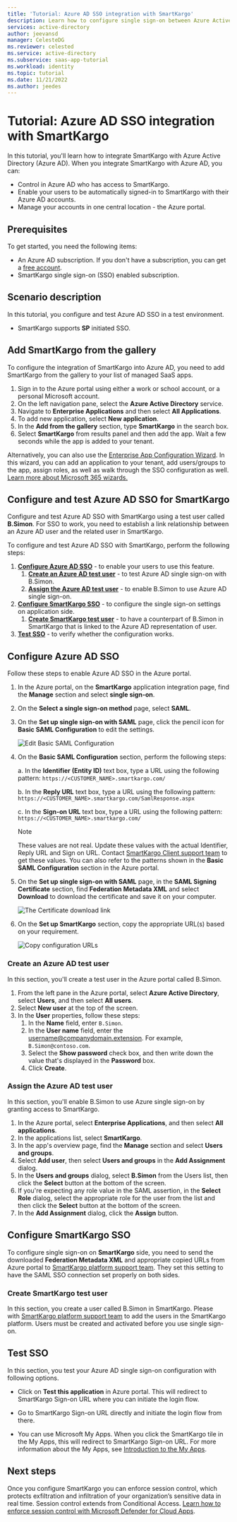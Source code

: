 ```yaml
---
title: 'Tutorial: Azure AD SSO integration with SmartKargo'
description: Learn how to configure single sign-on between Azure Active Directory and SmartKargo.
services: active-directory
author: jeevansd
manager: CelesteDG
ms.reviewer: celested
ms.service: active-directory
ms.subservice: saas-app-tutorial
ms.workload: identity
ms.topic: tutorial
ms.date: 11/21/2022
ms.author: jeedes
---
```


# Tutorial: Azure AD SSO integration with SmartKargo

In this tutorial, you'll learn how to integrate SmartKargo with Azure Active Directory (Azure AD). When you integrate SmartKargo with Azure AD, you can:

* Control in Azure AD who has access to SmartKargo.
* Enable your users to be automatically signed-in to SmartKargo with their Azure AD accounts.
* Manage your accounts in one central location - the Azure portal.

## Prerequisites

To get started, you need the following items:

* An Azure AD subscription. If you don't have a subscription, you can get a [free account](https://azure.microsoft.com/free/).
* SmartKargo single sign-on (SSO) enabled subscription.

## Scenario description

In this tutorial, you configure and test Azure AD SSO in a test environment.

* SmartKargo supports **SP** initiated SSO.

## Add SmartKargo from the gallery

To configure the integration of SmartKargo into Azure AD, you need to add SmartKargo from the gallery to your list of managed SaaS apps.

1. Sign in to the Azure portal using either a work or school account, or a personal Microsoft account.
1. On the left navigation pane, select the **Azure Active Directory** service.
1. Navigate to **Enterprise Applications** and then select **All Applications**.
1. To add new application, select **New application**.
1. In the **Add from the gallery** section, type **SmartKargo** in the search box.
1. Select **SmartKargo** from results panel and then add the app. Wait a few seconds while the app is added to your tenant.

 Alternatively, you can also use the [Enterprise App Configuration Wizard](https://portal.office.com/AdminPortal/home?Q=Docs#/azureadappintegration). In this wizard, you can add an application to your tenant, add users/groups to the app, assign roles, as well as walk through the SSO configuration as well. [Learn more about Microsoft 365 wizards.](/microsoft-365/admin/misc/azure-ad-setup-guides)

## Configure and test Azure AD SSO for SmartKargo

Configure and test Azure AD SSO with SmartKargo using a test user called **B.Simon**. For SSO to work, you need to establish a link relationship between an Azure AD user and the related user in SmartKargo.

To configure and test Azure AD SSO with SmartKargo, perform the following steps:

1. **[Configure Azure AD SSO](#configure-azure-ad-sso)** - to enable your users to use this feature.
    1. **[Create an Azure AD test user](#create-an-azure-ad-test-user)** - to test Azure AD single sign-on with B.Simon.
    1. **[Assign the Azure AD test user](#assign-the-azure-ad-test-user)** - to enable B.Simon to use Azure AD single sign-on.
1. **[Configure SmartKargo SSO](#configure-smartkargo-sso)** - to configure the single sign-on settings on application side.
    1. **[Create SmartKargo test user](#create-smartkargo-test-user)** - to have a counterpart of B.Simon in SmartKargo that is linked to the Azure AD representation of user.
1. **[Test SSO](#test-sso)** - to verify whether the configuration works.

## Configure Azure AD SSO

Follow these steps to enable Azure AD SSO in the Azure portal.

1. In the Azure portal, on the **SmartKargo** application integration page, find the **Manage** section and select **single sign-on**.
1. On the **Select a single sign-on method** page, select **SAML**.
1. On the **Set up single sign-on with SAML** page, click the pencil icon for **Basic SAML Configuration** to edit the settings.

   ![Edit Basic SAML Configuration](common/edit-urls.png)

1. On the **Basic SAML Configuration** section, perform the following steps:

    a. In the **Identifier (Entity ID)** text box, type a URL using the following pattern:
    `https://<CUSTOMER_NAME>.smartkargo.com/`

    b. In the **Reply URL** text box, type a URL using the following pattern:
    `https://<CUSTOMER_NAME>.smartkargo.com/SamlResponse.aspx`

    c. In the **Sign-on URL** text box, type a URL using the following pattern:
    `https://<CUSTOMER_NAME>.smartkargo.com/`

	> [!NOTE]
	> These values are not real. Update these values with the actual Identifier, Reply URL and Sign on URL. Contact [SmartKargo Client support team](https://www.smartkargo.com/company/contact-2/) to get these values. You can also refer to the patterns shown in the **Basic SAML Configuration** section in the Azure portal.

1. On the **Set up single sign-on with SAML** page, in the **SAML Signing Certificate** section,  find **Federation Metadata XML** and select **Download** to download the certificate and save it on your computer.

	![The Certificate download link](common/metadataxml.png)

1. On the **Set up SmartKargo** section, copy the appropriate URL(s) based on your requirement.

	![Copy configuration URLs](common/copy-configuration-urls.png)

### Create an Azure AD test user

In this section, you'll create a test user in the Azure portal called B.Simon.

1. From the left pane in the Azure portal, select **Azure Active Directory**, select **Users**, and then select **All users**.
1. Select **New user** at the top of the screen.
1. In the **User** properties, follow these steps:
   1. In the **Name** field, enter `B.Simon`.  
   1. In the **User name** field, enter the username@companydomain.extension. For example, `B.Simon@contoso.com`.
   1. Select the **Show password** check box, and then write down the value that's displayed in the **Password** box.
   1. Click **Create**.

### Assign the Azure AD test user

In this section, you'll enable B.Simon to use Azure single sign-on by granting access to SmartKargo.

1. In the Azure portal, select **Enterprise Applications**, and then select **All applications**.
1. In the applications list, select **SmartKargo**.
1. In the app's overview page, find the **Manage** section and select **Users and groups**.
1. Select **Add user**, then select **Users and groups** in the **Add Assignment** dialog.
1. In the **Users and groups** dialog, select **B.Simon** from the Users list, then click the **Select** button at the bottom of the screen.
1. If you're expecting any role value in the SAML assertion, in the **Select Role** dialog, select the appropriate role for the user from the list and then click the **Select** button at the bottom of the screen.
1. In the **Add Assignment** dialog, click the **Assign** button.

## Configure SmartKargo SSO

To configure single sign-on on **SmartKargo** side, you need to send the downloaded **Federation Metadata XML** and appropriate copied URLs from Azure portal to [SmartKargo platform support team](https://www.smartkargo.com/company/contact-2/). They set this setting to have the SAML SSO connection set properly on both sides.

### Create SmartKargo test user

In this section, you create a user called B.Simon in SmartKargo. Please with [SmartKargo platform support team](https://www.smartkargo.com/company/contact-2/) to add the users in the SmartKargo platform. Users must be created and activated before you use single sign-on.

## Test SSO 

In this section, you test your Azure AD single sign-on configuration with following options. 

* Click on **Test this application** in Azure portal. This will redirect to SmartKargo Sign-on URL where you can initiate the login flow. 

* Go to SmartKargo Sign-on URL directly and initiate the login flow from there.

* You can use Microsoft My Apps. When you click the SmartKargo tile in the My Apps, this will redirect to SmartKargo Sign-on URL. For more information about the My Apps, see [Introduction to the My Apps](../user-help/my-apps-portal-end-user-access.md).

## Next steps

Once you configure SmartKargo you can enforce session control, which protects exfiltration and infiltration of your organization’s sensitive data in real time. Session control extends from Conditional Access. [Learn how to enforce session control with Microsoft Defender for Cloud Apps](/cloud-app-security/proxy-deployment-aad).
